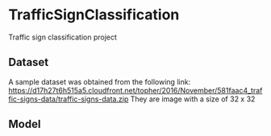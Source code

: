 # TrafficSignClassification

Traffic sign classification project

## Dataset
A sample dataset was obtained from the following link: 
https://d17h27t6h515a5.cloudfront.net/topher/2016/November/581faac4_traffic-signs-data/traffic-signs-data.zip
They are image with a size of 32 x 32

## Model
